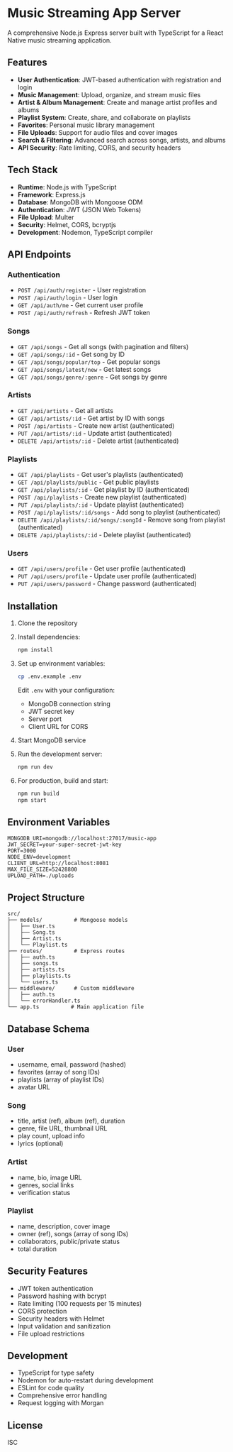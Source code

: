 # Music Streaming App Server

A comprehensive Node.js Express server built with TypeScript for a React Native music streaming application.

## Features

- **User Authentication**: JWT-based authentication with registration and login
- **Music Management**: Upload, organize, and stream music files
- **Artist & Album Management**: Create and manage artist profiles and albums
- **Playlist System**: Create, share, and collaborate on playlists
- **Favorites**: Personal music library management
- **File Uploads**: Support for audio files and cover images
- **Search & Filtering**: Advanced search across songs, artists, and albums
- **API Security**: Rate limiting, CORS, and security headers

## Tech Stack

- **Runtime**: Node.js with TypeScript
- **Framework**: Express.js
- **Database**: MongoDB with Mongoose ODM
- **Authentication**: JWT (JSON Web Tokens)
- **File Upload**: Multer
- **Security**: Helmet, CORS, bcryptjs
- **Development**: Nodemon, TypeScript compiler

## API Endpoints

### Authentication

- `POST /api/auth/register` - User registration
- `POST /api/auth/login` - User login
- `GET /api/auth/me` - Get current user profile
- `POST /api/auth/refresh` - Refresh JWT token

### Songs

- `GET /api/songs` - Get all songs (with pagination and filters)
- `GET /api/songs/:id` - Get song by ID
- `GET /api/songs/popular/top` - Get popular songs
- `GET /api/songs/latest/new` - Get latest songs
- `GET /api/songs/genre/:genre` - Get songs by genre

### Artists

- `GET /api/artists` - Get all artists
- `GET /api/artists/:id` - Get artist by ID with songs
- `POST /api/artists` - Create new artist (authenticated)
- `PUT /api/artists/:id` - Update artist (authenticated)
- `DELETE /api/artists/:id` - Delete artist (authenticated)

### Playlists

- `GET /api/playlists` - Get user's playlists (authenticated)
- `GET /api/playlists/public` - Get public playlists
- `GET /api/playlists/:id` - Get playlist by ID (authenticated)
- `POST /api/playlists` - Create new playlist (authenticated)
- `PUT /api/playlists/:id` - Update playlist (authenticated)
- `POST /api/playlists/:id/songs` - Add song to playlist (authenticated)
- `DELETE /api/playlists/:id/songs/:songId` - Remove song from playlist (authenticated)
- `DELETE /api/playlists/:id` - Delete playlist (authenticated)

### Users

- `GET /api/users/profile` - Get user profile (authenticated)
- `PUT /api/users/profile` - Update user profile (authenticated)
- `PUT /api/users/password` - Change password (authenticated)

## Installation

1. Clone the repository
2. Install dependencies:

   ```bash
   npm install
   ```

3. Set up environment variables:

   ```bash
   cp .env.example .env
   ```

   Edit `.env` with your configuration:

   - MongoDB connection string
   - JWT secret key
   - Server port
   - Client URL for CORS

4. Start MongoDB service

5. Run the development server:

   ```bash
   npm run dev
   ```

6. For production, build and start:
   ```bash
   npm run build
   npm start
   ```

## Environment Variables

```env
MONGODB_URI=mongodb://localhost:27017/music-app
JWT_SECRET=your-super-secret-jwt-key
PORT=3000
NODE_ENV=development
CLIENT_URL=http://localhost:8081
MAX_FILE_SIZE=52428800
UPLOAD_PATH=./uploads
```

## Project Structure

```
src/
├── models/          # Mongoose models
│   ├── User.ts
│   ├── Song.ts
│   ├── Artist.ts
│   └── Playlist.ts
├── routes/          # Express routes
│   ├── auth.ts
│   ├── songs.ts
│   ├── artists.ts
│   ├── playlists.ts
│   └── users.ts
├── middleware/      # Custom middleware
│   ├── auth.ts
│   └── errorHandler.ts
└── app.ts          # Main application file
```

## Database Schema

### User

- username, email, password (hashed)
- favorites (array of song IDs)
- playlists (array of playlist IDs)
- avatar URL

### Song

- title, artist (ref), album (ref), duration
- genre, file URL, thumbnail URL
- play count, upload info
- lyrics (optional)

### Artist

- name, bio, image URL
- genres, social links
- verification status

### Playlist

- name, description, cover image
- owner (ref), songs (array of song IDs)
- collaborators, public/private status
- total duration

## Security Features

- JWT token authentication
- Password hashing with bcrypt
- Rate limiting (100 requests per 15 minutes)
- CORS protection
- Security headers with Helmet
- Input validation and sanitization
- File upload restrictions

## Development

- TypeScript for type safety
- Nodemon for auto-restart during development
- ESLint for code quality
- Comprehensive error handling
- Request logging with Morgan

## License

ISC
